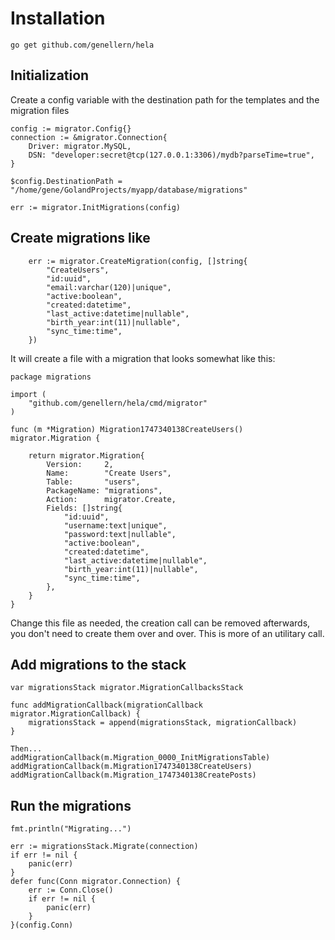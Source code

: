 # Installation

```
go get github.com/genellern/hela
```

## Initialization
Create a config variable with the destination path for the templates and the migration files

```
config := migrator.Config{}
connection := &migrator.Connection{
    Driver: migrator.MySQL,
    DSN: "developer:secret@tcp(127.0.0.1:3306)/mydb?parseTime=true",
}

$config.DestinationPath = "/home/gene/GolandProjects/myapp/database/migrations"

err := migrator.InitMigrations(config)
```

## Create migrations like
```
    err := migrator.CreateMigration(config, []string{
        "CreateUsers",
        "id:uuid",
        "email:varchar(120)|unique",
        "active:boolean",
        "created:datetime",
        "last_active:datetime|nullable",
        "birth_year:int(11)|nullable",
        "sync_time:time",
    })
```
It will create a file with a migration that looks somewhat like this:
```
package migrations

import (
    "github.com/genellern/hela/cmd/migrator"
)

func (m *Migration) Migration1747340138CreateUsers() migrator.Migration {

    return migrator.Migration{
        Version:     2,
        Name:        "Create Users",
        Table:       "users",
        PackageName: "migrations",
        Action:      migrator.Create,
        Fields: []string{
            "id:uuid",
            "username:text|unique",
            "password:text|nullable",
            "active:boolean",
            "created:datetime",
            "last_active:datetime|nullable",
            "birth_year:int(11)|nullable",
            "sync_time:time",
        },
    }
}
```

Change this file as needed, the creation call can be removed afterwards, you don't need to create them over and over.
This is more of an utilitary call.

## Add migrations to the stack
```
var migrationsStack migrator.MigrationCallbacksStack

func addMigrationCallback(migrationCallback migrator.MigrationCallback) {
    migrationsStack = append(migrationsStack, migrationCallback)
}

Then...
addMigrationCallback(m.Migration_0000_InitMigrationsTable)
addMigrationCallback(m.Migration1747340138CreateUsers)
addMigrationCallback(m.Migration_1747340138CreatePosts)
```

## Run the migrations
```
fmt.println("Migrating...")

err := migrationsStack.Migrate(connection)
if err != nil {
    panic(err)
}
defer func(Conn migrator.Connection) {
    err := Conn.Close()
    if err != nil {
        panic(err)
    }
}(config.Conn)
```